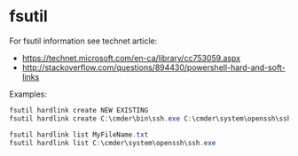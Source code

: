 # fsutil

For fsutil information see technet article:

* <https://technet.microsoft.com/en-ca/library/cc753059.aspx>
* <http://stackoverflow.com/questions/894430/powershell-hard-and-soft-links>

Examples:

```powershell
fsutil hardlink create NEW EXISTING
fsutil hardlink create C:\cmder\bin\ssh.exe C:\cmder\system\openssh\ssh.exe

fsutil hardlink list MyFileName.txt
fsutil hardlink list C:\cmder\system\openssh\ssh.exe
```